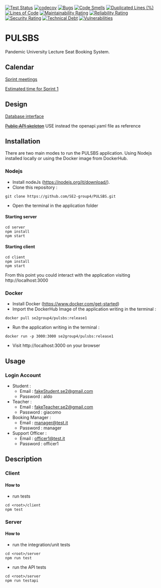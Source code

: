[![Test Status](https://travis-ci.org/SE2-group4/PULSBS.svg?branch=main)](https://travis-ci.org/SE2-group4/PULSBS)
[![codecov](https://codecov.io/gh/SE2-group4/PULSBS/branch/main/graph/badge.svg)](https://codecov.io/gh/SE2-group4/PULSBS)
[![Bugs](https://sonarcloud.io/api/project_badges/measure?project=SE2-group4_PULSBS&metric=bugs)](https://sonarcloud.io/dashboard?id=SE2-group4_PULSBS)
[![Code Smells](https://sonarcloud.io/api/project_badges/measure?project=SE2-group4_PULSBS&metric=code_smells)](https://sonarcloud.io/dashboard?id=SE2-group4_PULSBS)
[![Duplicated Lines (%)](https://sonarcloud.io/api/project_badges/measure?project=SE2-group4_PULSBS&metric=duplicated_lines_density)](https://sonarcloud.io/dashboard?id=SE2-group4_PULSBS)
[![Lines of Code](https://sonarcloud.io/api/project_badges/measure?project=SE2-group4_PULSBS&metric=ncloc)](https://sonarcloud.io/dashboard?id=SE2-group4_PULSBS)
[![Maintainability Rating](https://sonarcloud.io/api/project_badges/measure?project=SE2-group4_PULSBS&metric=sqale_rating)](https://sonarcloud.io/dashboard?id=SE2-group4_PULSBS)
[![Reliability Rating](https://sonarcloud.io/api/project_badges/measure?project=SE2-group4_PULSBS&metric=reliability_rating)](https://sonarcloud.io/dashboard?id=SE2-group4_PULSBS)
[![Security Rating](https://sonarcloud.io/api/project_badges/measure?project=SE2-group4_PULSBS&metric=security_rating)](https://sonarcloud.io/dashboard?id=SE2-group4_PULSBS)
[![Technical Debt](https://sonarcloud.io/api/project_badges/measure?project=SE2-group4_PULSBS&metric=sqale_index)](https://sonarcloud.io/dashboard?id=SE2-group4_PULSBS)
[![Vulnerabilities](https://sonarcloud.io/api/project_badges/measure?project=SE2-group4_PULSBS&metric=vulnerabilities)](https://sonarcloud.io/dashboard?id=SE2-group4_PULSBS)
# PULSBS
Pandemic University Lecture Seat Booking System.
## Calendar
[Sprint meetings](https://calendar.google.com/calendar/u/0/r?cid=N3A0ZzhsMjRydWtpazJtdjZya2M3NGFzYm9AZ3JvdXAuY2FsZW5kYXIuZ29vZ2xlLmNvbQ&pli=1)

[Estimated time for Sprint 1](https://docs.google.com/spreadsheets/d/1icbW5-RjAeo9tewDkwckT8yB0Kz6KoK-puBTgJctIUM/edit)

## Design
[Database interface](https://app.creately.com/diagram/v2I2OxU6KJl/view)

~~[Public API skeleton](https://docs.google.com/document/d/1g7rZGhk2GJU-NiFqanrXhGMsG0u4hMfa0yhNFl68EPw/edit)~~ USE instead the openapi.yaml file as reference
## Installation
There are two main modes to run the PULSBS application. Using Nodejs installed locally or using the Docker image from DockerHub.
### Nodejs
- Install nodeJs (https://nodejs.org/it/download/).
- Clone this repository :  
```
git clone https://github.com/SE2-group4/PULSBS.git
```
- Open the terminal in the application folder
#### Starting server
```
cd server
npm install
npm start
```
#### Starting client
```
cd client 
npm install
npm start
```
From this point you could interact with the application visiting http://localhost:3000
### Docker
- Install Docker (https://www.docker.com/get-started)
- Import the DockerHub Image of the application writing in the terminal :
```
docker pull se2group4/pulsbs:release1
```
- Run the application writing in the terminal : 
```
docker run -p 3000:3000 se2group4/pulsbs:release1
```
- Visit http://localhost:3000 on your browser
## Usage
### Login Account
- Student : 
  - Email : fakeStudent.se2@gmail.com
  - Password : aldo
- Teacher :
  - Email : fakeTeacher.se2@gmail.com
  - Password : giacomo
- Booking Manager : 
  - Email : manager@test.it
  - Password : manager
- Support Officer : 
  - Email : officer1@test.it
  - Password : officer1
## Description

### Client
#### How to
* run tests
```
cd <root>/client
npm test
```
### Server
#### How to
* run the integration/unit tests
```
cd <root>/server
npm run test
```
* run the API tests
```
cd <root>/server
npm run testapi
```
